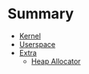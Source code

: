 # Summary

- [Kernel](./kernel/kernel.md)
- [Userspace](./userspace.md)
- [Extra](./extra/index.md)
    - [Heap Allocator](./extra/heap_allocator.md)
